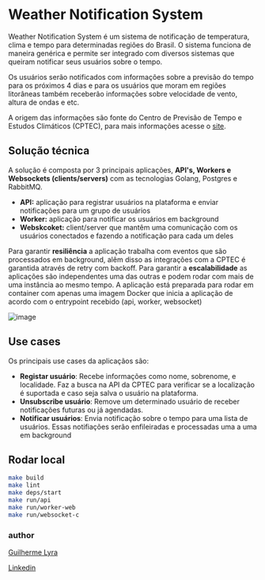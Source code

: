# Weather Notification System
Weather Notification System é um sistema de notificação de temperatura, clima e tempo para determinadas regiões do Brasil. O sistema funciona de maneira genérica e permite ser 
integrado com diversos sistemas que queiram notificar seus usuários sobre o tempo.

Os usuários serão notificados com informações sobre a previsão do tempo para os próximos 4 dias e para os usuários que moram em regiões litorâneas também receberão informações sobre velocidade de vento, altura de ondas e etc.

A origem das informações são fonte do Centro de Previsão de Tempo e Estudos
Climáticos (CPTEC), para mais informações acesse o [site](https://www.cptec.inpe.br/sp/sao-paulo).

## Solução técnica
A solução é composta por 3 principais aplicações, **API's, Workers e Websockets (clients/servers)** com as tecnologias Golang, Postgres e RabbitMQ.

- **API:** aplicação para registrar usuários na plataforma e enviar notificações para um grupo de usuários
- **Worker:** aplicação para notificar os usuários em background
- **Webskcoket:** client/server que mantêm uma comunicação com os usuários conectados e fazendo a notificação para  cada um deles

Para garantir **resiliência** a aplicação trabalha com eventos que são processados em background, alêm disso as integrações com a CPTEC é garantida através de retry com backoff.
Para garantir a **escalabilidade** as aplicações são independentes uma das outras e podem rodar com mais de uma instância ao mesmo tempo.
A aplicação está preparada para rodar em container com apenas uma imagem Docker que inicia a aplicação de acordo com o entrypoint recebido (api, worker, websocket)

![image](https://drive.google.com/uc?export=view&id=1QEjrymT9_sBGdNLX7m5ZqUEEn3Kz3rNm)


## Use cases
Os principais use cases da aplicaçãos são:
- **Registar usuário**: Recebe informações como nome, sobrenome, e localidade. Faz a busca na API da CPTEC para verificar se a localização é suportada e caso seja salva o usuário na plataforma.
- **Unsubscribe usuário**: Remove um determinado usuário de receber notificações futuras ou já agendadas.
- **Notificar usuários**: Envia notificação sobre o tempo para uma lista de usuários. Essas notifiações serão enfileiradas e processadas uma a uma em background 

## Rodar local
  ```sh
make build
make lint
make deps/start
make run/api
make run/worker-web
make run/websocket-c
```

### author
[Guilherme Lyra](https://github.com/lyracampos "Guilherme Lyra")

[Linkedin](https://www.linkedin.com/in/guilherme-lyra-campos/)
